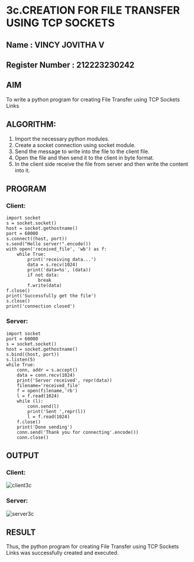 # 3c.CREATION FOR FILE TRANSFER USING TCP SOCKETS
## Name : VINCY JOVITHA V
## Register Number : 212223230242

## AIM
To write a python program for creating File Transfer using TCP Sockets Links
## ALGORITHM:
1. Import the necessary python modules.
2. Create a socket connection using socket module.
3. Send the message to write into the file to the client file.
4. Open the file and then send it to the client in byte format.
5. In the client side receive the file from server and then write the content into it.
## PROGRAM
### Client:
```
import socket
s = socket.socket()
host = socket.gethostname()
port = 60000
s.connect((host, port))
s.send("Hello server!".encode())
with open('received_file', 'wb') as f:
    while True:
        print('receiving data...')
        data = s.recv(1024)
        print('data=%s', (data))
        if not data:
            break
        f.write(data)
f.close()
print('Successfully get the file')
s.close()
print('connection closed')
```
### Server:
```
import socket 
port = 60000 
s = socket.socket() 
host = socket.gethostname() 
s.bind((host, port))
s.listen(5) 
while True:
    conn, addr = s.accept() 
    data = conn.recv(1024)
    print('Server received', repr(data))
    filename='received_file'
    f = open(filename,'rb')
    l = f.read(1024)
    while (l):
        conn.send(l)
        print('Sent ',repr(l))
        l = f.read(1024)
    f.close()
    print('Done sending')
    conn.send('Thank you for connecting'.encode())
    conn.close()
```

## OUTPUT
### Client:
![client3c](https://github.com/VincyJovitha01/3c.FILE_TRANSFER_USING_TCP_SOCKETS/assets/147121113/019749c0-d616-478b-9d64-c6f6f554f9df)

### Server:
![server3c](https://github.com/VincyJovitha01/3c.FILE_TRANSFER_USING_TCP_SOCKETS/assets/147121113/0435a3d2-c768-4157-933a-af73ba1ffa3e)

## RESULT
Thus, the python program for creating File Transfer using TCP Sockets Links was 
successfully created and executed.
